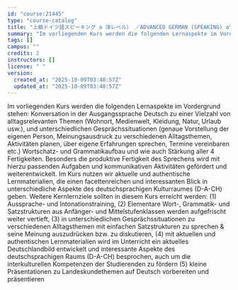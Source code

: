 ```yaml
---
id: "course:21445"
type: "course-catalog"
title: "上級ドイツ語スピーキング a（Bレベル） ／ADVANCED GERMAN (SPEAKING) a"
summary: "Im vorliegenden Kurs werden die folgenden Lernaspekte im Vordergrund stehen: Konversation in der Ausgangssprache Deutsch…"
tags: []
campus: ""
credits: 2
instructors: []
license: " "
version:
  created_at: "2025-10-09T03:48:57Z"
  updated_at: "2025-10-09T03:48:57Z"
---
```


Im vorliegenden Kurs werden die folgenden Lernaspekte im Vordergrund stehen: Konversation in der Ausgangssprache Deutsch zu einer Vielzahl von alltagsrelevanten Themen (Wohnort, Medienwelt, Kleidung, Natur, Urlaub usw.), und unterschiedlichen Gesprächssituationen (genaue Vorstellung der eigenen Person, Meinungsausdruck zu verschiedenen Alltagsthemen, Aktivitäten planen, über eigene Erfahrungen sprechen, Termine vereinbaren etc.) Wortschatz- und Grammatikaufbau und wie auch Stärkung aller 4 Fertigkeiten. Besonders die produktive Fertigkeit des Sprechens wird mit hierzu passenden Aufgaben und kommunikativen Aktivitäten gefördert und weiterentwickelt. Im Kurs nutzen wir aktuelle und authentische Lernmaterialien, die einen facettenreichen und interessanten Blick in unterschiedliche Aspekte des deutschsprachigen Kulturraumes (D-A-CH) geben. Weitere Kernlernziele sollten in diesem Kurs erreicht werden: (1) Aussprache- und Intonationstraining, (2) Elementare Wort-, Grammatik- und Satzstrukturen aus Anfänger- und Mittelstufenklassen werden aufgefrischt weiter vertieft, (3) in unterschiedlichen Gesprächssituationen zu verschiedenen Alltagsthemen mit einfachen Satzstrukturen zu sprechen & seine Meinung auszudrücken bzw. zu diskutieren, (4) mit aktuellen und authentischen Lernmaterialien wird im Unterricht ein aktuelles Deutschlandbild entwickelt und interessante Aspekte des deutschsprachigen Raums (D-A-CH) besprochen, auch um die interkulturellen Kompetenzen der Studierenden zu fördern (5) kleine Präsentationen zu Landeskundethemen auf Deutsch vorbereiten und präsentieren
